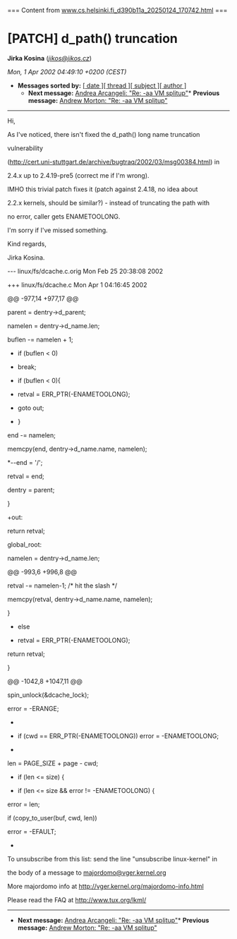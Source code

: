 === Content from www.cs.helsinki.fi_d390b11a_20250124_170742.html ===

# [PATCH] d\_path() truncation

**Jirka Kosina** (*jikos@jikos.cz*)

*Mon, 1 Apr 2002 04:49:10 +0200 (CEST)*

* **Messages sorted by:** [[ date ]](date.html#54)[[ thread ]](index.html#54)[[ subject ]](subject.html#54)[[ author ]](author.html#54)
  * **Next message:** [Andrea Arcangeli: "Re: -aa VM splitup"](0055.html)* **Previous message:** [Andrew Morton: "Re: -aa VM splitup"](0053.html)

---

Hi,

As I've noticed, there isn't fixed the d\_path() long name truncation

vulnerability

(<http://cert.uni-stuttgart.de/archive/bugtraq/2002/03/msg00384.html>) in

2.4.x up to 2.4.19-pre5 (correct me if I'm wrong).

IMHO this trivial patch fixes it (patch against 2.4.18, no idea about

2.2.x kernels, should be similar?) - instead of truncating the path with

no error, caller gets ENAMETOOLONG.

I'm sorry if I've missed something.

Kind regards,

Jirka Kosina.

--- linux/fs/dcache.c.orig Mon Feb 25 20:38:08 2002

+++ linux/fs/dcache.c Mon Apr 1 04:16:45 2002

@@ -977,14 +977,17 @@

parent = dentry->d\_parent;

namelen = dentry->d\_name.len;

buflen -= namelen + 1;

- if (buflen < 0)

- break;

+ if (buflen < 0){

+ retval = ERR\_PTR(-ENAMETOOLONG);

+ goto out;

+ }

end -= namelen;

memcpy(end, dentry->d\_name.name, namelen);

\*--end = '/';

retval = end;

dentry = parent;

}

+out:

return retval;

global\_root:

namelen = dentry->d\_name.len;

@@ -993,6 +996,8 @@

retval -= namelen-1; /\* hit the slash \*/

memcpy(retval, dentry->d\_name.name, namelen);

}

+ else

+ retval = ERR\_PTR(-ENAMETOOLONG);

return retval;

}

@@ -1042,8 +1047,11 @@

spin\_unlock(&dcache\_lock);

error = -ERANGE;

+

+ if (cwd == ERR\_PTR(-ENAMETOOLONG)) error = -ENAMETOOLONG;

+

len = PAGE\_SIZE + page - cwd;

- if (len <= size) {

+ if (len <= size && error != -ENAMETOOLONG) {

error = len;

if (copy\_to\_user(buf, cwd, len))

error = -EFAULT;

-

To unsubscribe from this list: send the line "unsubscribe linux-kernel" in

the body of a message to majordomo@vger.kernel.org

More majordomo info at <http://vger.kernel.org/majordomo-info.html>

Please read the FAQ at <http://www.tux.org/lkml/>

---

* **Next message:** [Andrea Arcangeli: "Re: -aa VM splitup"](0055.html)* **Previous message:** [Andrew Morton: "Re: -aa VM splitup"](0053.html)



